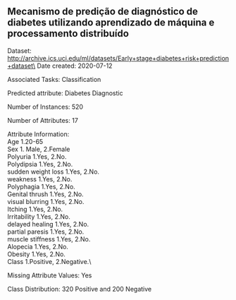 ## Mecanismo de predição de diagnóstico de diabetes utilizando aprendizado de máquina e processamento distribuído

Dataset:\
http://archive.ics.uci.edu/ml/datasets/Early+stage+diabetes+risk+prediction+dataset\
Date created: 2020-07-12

Associated Tasks: Classification

Predicted attribute: Diabetes Diagnostic

Number of Instances: 520

Number of Attributes: 17

Attribute Information:\
Age 1.20-65\
Sex 1. Male, 2.Female\
Polyuria 1.Yes, 2.No.\
Polydipsia 1.Yes, 2.No.\
sudden weight loss 1.Yes, 2.No.\
weakness 1.Yes, 2.No.\
Polyphagia 1.Yes, 2.No.\
Genital thrush 1.Yes, 2.No.\
visual blurring 1.Yes, 2.No.\
Itching 1.Yes, 2.No.\
Irritability 1.Yes, 2.No.\
delayed healing 1.Yes, 2.No.\
partial paresis 1.Yes, 2.No.\
muscle stiffness 1.Yes, 2.No.\
Alopecia 1.Yes, 2.No.\
Obesity 1.Yes, 2.No.\
Class 1.Positive, 2.Negative.\

Missing Attribute Values: Yes

Class Distribution: 320 Positive and 200 Negative
